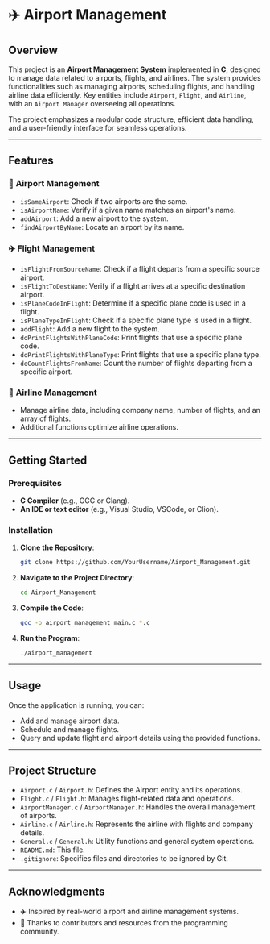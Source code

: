 # ✈️ Airport Management

## Overview

This project is an **Airport Management System** implemented in **C**, designed to manage data related to airports, flights, and airlines. The system provides functionalities such as managing airports, scheduling flights, and handling airline data efficiently. Key entities include `Airport`, `Flight`, and `Airline`, with an `Airport Manager` overseeing all operations.

The project emphasizes a modular code structure, efficient data handling, and a user-friendly interface for seamless operations.

---

## Features

### 🏢 **Airport Management**
- `isSameAirport`: Check if two airports are the same.
- `isAirportName`: Verify if a given name matches an airport's name.
- `addAirport`: Add a new airport to the system.
- `findAirportByName`: Locate an airport by its name.

### ✈️ **Flight Management**
- `isFlightFromSourceName`: Check if a flight departs from a specific source airport.
- `isFlightToDestName`: Verify if a flight arrives at a specific destination airport.
- `isPlaneCodeInFlight`: Determine if a specific plane code is used in a flight.
- `isPlaneTypeInFlight`: Check if a specific plane type is used in a flight.
- `addFlight`: Add a new flight to the system.
- `doPrintFlightsWithPlaneCode`: Print flights that use a specific plane code.
- `doPrintFlightsWithPlaneType`: Print flights that use a specific plane type.
- `doCountFlightsFromName`: Count the number of flights departing from a specific airport.

### 🏢 **Airline Management**
- Manage airline data, including company name, number of flights, and an array of flights.
- Additional functions optimize airline operations.

---

## Getting Started

### Prerequisites

- **C Compiler** (e.g., GCC or Clang).
- **An IDE or text editor** (e.g., Visual Studio, VSCode, or Clion).

### Installation

1. **Clone the Repository**:
    ```bash
    git clone https://github.com/YourUsername/Airport_Management.git
    ```

2. **Navigate to the Project Directory**:
    ```bash
    cd Airport_Management
    ```

3. **Compile the Code**:
    ```bash
    gcc -o airport_management main.c *.c
    ```

4. **Run the Program**:
    ```bash
    ./airport_management
    ```

---

## Usage

Once the application is running, you can:
- Add and manage airport data.
- Schedule and manage flights.
- Query and update flight and airport details using the provided functions.

---

## Project Structure

- `Airport.c` / `Airport.h`: Defines the Airport entity and its operations.
- `Flight.c` / `Flight.h`: Manages flight-related data and operations.
- `AirportManager.c` / `AirportManager.h`: Handles the overall management of airports.
- `Airline.c` / `Airline.h`: Represents the airline with flights and company details.
- `General.c` / `General.h`: Utility functions and general system operations.
- `README.md`: This file.
- `.gitignore`: Specifies files and directories to be ignored by Git.

---

## Acknowledgments

- ✈️ Inspired by real-world airport and airline management systems.
- 🙌 Thanks to contributors and resources from the programming community.
